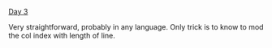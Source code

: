 [Day 3](https://adventofcode.com/2020/day/3)

Very straightforward, probably in any language. Only trick is to know to mod the col index with length of line.
